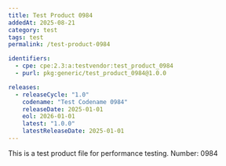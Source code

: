 ```yaml
---
title: Test Product 0984
addedAt: 2025-08-21
category: test
tags: test
permalink: /test-product-0984

identifiers:
  - cpe: cpe:2.3:a:testvendor:test_product_0984
  - purl: pkg:generic/test_product_0984@1.0.0

releases:
  - releaseCycle: "1.0"
    codename: "Test Codename 0984"
    releaseDate: 2025-01-01
    eol: 2026-01-01
    latest: "1.0.0"
    latestReleaseDate: 2025-01-01
---
```


This is a test product file for performance testing. Number: 0984

